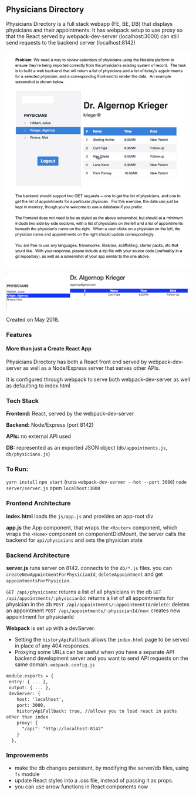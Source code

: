 ## Physicians Directory
Physicians Directory is a full stack webapp (FE, BE, DB) that displays physicians and their appointments. It has webpack setup to use proxy so that the React served by webpack-dev-server (localhost:3000) can still send requests to the backend server (localhost:8142)   

![instructions](./instructions.png)

![screenshot](screenshot.png)

Created on May 2018.

### Features
#### More than just a Create React App
Physicians Directory has both a React front end served by webpack-dev-server as well as a Node/Express server that serves other APIs.

It is configured through webpack to serve both webpack-dev-server as well as defaulting to index.html
### Tech Stack
**Frontend:** 
React, served by the webpack-dev-server

**Backend:** 
Node/Express (port 8142)

**APIs:**
no external API used

**DB:**
represented as an exported JSON object (`db/appointments.js`, `db/physicians.js`)


### To Run:
`yarn install`
`npm start` (runs `webpack-dev-server --hot --port 3000`)
`node server/server.js`
open `localhost:3000`

### Frontend Architecture
**index.html**
loads the `js/app.js` and provides an app-root div
 
**app.js**
the App component, that wraps the `<Router>` component, which wraps the `<Home>` component
on componentDidMount, the server calls the backend for `api/physicians` and sets the physician state

### Backend Architecture
**server.js**
runs server on 8142. connects to the `db/*.js` files. you can `createNewAppointmentForPhysicianId`, `deleteAppointment` and get `appointmentsForPhysician`.

`GET /api/physicians`: returns a list of all physicians in the db
`GET /api/appointments/:physicianId`: returns a list of all appointments for physician in the db
`POST /api/appointments/:appointmentId/delete`: deletes an appointment
`POST /api/appointments/:physicianId/new`: creates new appointment for physicianId

**Webpack** 
is set up with a devServer. 
* Setting the `historyApiFallback` allows the `index.html` page to be served in place of any 404 responses. 
* Proxying some URLs can be useful when you have a separate API backend development server and you want to send API requests on the same domain. 
`webpack.config.js`
```
module.exports = {
 entry: { ... },
 output: { ... },
 devServer: {
    host: 'localhost',
    port: 3000,
    historyApiFallback: true, //allows you to load react in paths other than index
    proxy: {
      "/api": "http://localhost:8142"
    }
  },
```

### Improvements
- make the db changes persistent, by modifying the server/db files, using `fs` module
- update React styles into a .css file, instead of passing it as props.
- you can use arrow functions in React components now



